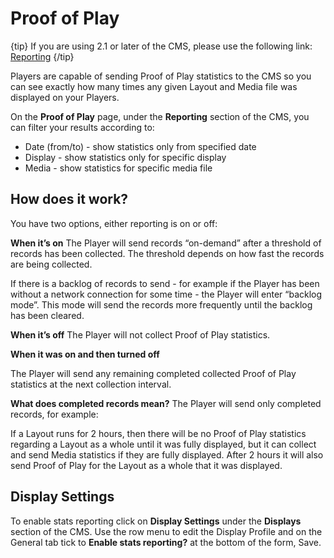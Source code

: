 # Proof of Play

{tip}
If you are using 2.1 or later of the CMS, please use the following link: [Reporting](displays_metrics.html)
{/tip}

Players are capable of sending Proof of Play statistics to the CMS so you can see exactly how many times any given Layout and Media file was displayed on your Players.

On the **Proof of Play** page, under the **Reporting** section of the CMS, you can filter your results according to:

- Date (from/to) - show statistics only from specified date
- Display - show statistics only for specific display
- Media - show statistics for specific media file

## How does it work?

You have two options, either reporting is on or off:

**When it’s on**
The Player will send records “on-demand” after a threshold of records has been collected. The threshold depends on how fast the records are being collected.

If there is a backlog of records to send - for example if the Player has been without a network connection for some time - the Player will enter “backlog mode”. This mode will send the records more frequently until the backlog has been cleared.

**When it’s off**
The Player will not collect Proof of Play statistics.

**When it was on and then turned off**

The Player will send any remaining completed collected Proof of Play statistics at the next collection interval.

**What does completed records mean?**
The Player will send only completed records, for example:

If a Layout runs for 2 hours, then there will be no Proof of Play statistics regarding a Layout as a whole until it was fully displayed, but it can collect and send Media statistics if they are fully displayed. After 2 hours it will also send Proof of Play for the Layout as a whole that it was displayed.

## Display Settings

To enable stats reporting click on **Display Settings** under the **Displays** section of the CMS. Use the row menu to edit the Display Profile and on the General tab tick to **Enable stats reporting?** at the bottom of the form, Save.


